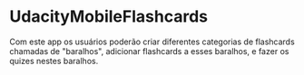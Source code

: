 # UdacityMobileFlashcards
Com este app os usuários poderão criar diferentes categorias de flashcards chamadas de "baralhos", adicionar flashcards a esses baralhos, e fazer os quizes nestes baralhos.
